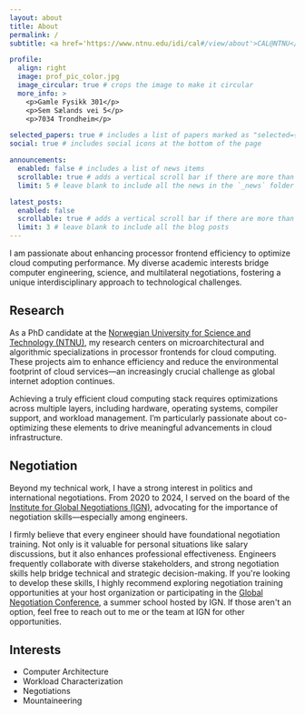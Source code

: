 ```yaml
---
layout: about
title: About
permalink: /
subtitle: <a href='https://www.ntnu.edu/idi/cal#/view/about'>CAL@NTNU</a>. Engineering Tomorrow's Cloud, Negotiating Today's Solutions.

profile:
  align: right
  image: prof_pic_color.jpg
  image_circular: true # crops the image to make it circular
  more_info: >
    <p>Gamle Fysikk 301</p>
    <p>Sem Sælands vei 5</p>
    <p>7034 Trondheim</p>

selected_papers: true # includes a list of papers marked as "selected={true}"
social: true # includes social icons at the bottom of the page

announcements:
  enabled: false # includes a list of news items
  scrollable: true # adds a vertical scroll bar if there are more than 3 news items
  limit: 5 # leave blank to include all the news in the `_news` folder

latest_posts:
  enabled: false
  scrollable: true # adds a vertical scroll bar if there are more than 3 new posts items
  limit: 3 # leave blank to include all the blog posts
---
```



I am passionate about enhancing processor frontend efficiency to optimize cloud computing performance. My diverse academic interests bridge computer engineering, science, and multilateral negotiations, fostering a unique interdisciplinary approach to technological challenges.

## Research

As a PhD candidate at the [Norwegian University for Science and Technology (NTNU)](https://www.ntnu.edu/), my research centers on microarchitectural and algorithmic specializations in processor frontends for cloud computing. These projects aim to enhance efficiency and reduce the environmental footprint of cloud services—an increasingly crucial challenge as global internet adoption continues.

Achieving a truly efficient cloud computing stack requires optimizations across multiple layers, including hardware, operating systems, compiler support, and workload management. I’m particularly passionate about co-optimizing these elements to drive meaningful advancements in cloud infrastructure.

## Negotiation

Beyond my technical work, I have a strong interest in politics and international negotiations. From 2020 to 2024, I served on the board of the [Institute for Global Negotiations (IGN)](https://www.global-negotiation.org/), advocating for the importance of negotiation skills—especially among engineers.

I firmly believe that every engineer should have foundational negotiation training. Not only is it valuable for personal situations like salary discussions, but it also enhances professional effectiveness. Engineers frequently collaborate with diverse stakeholders, and strong negotiation skills help bridge technical and strategic decision-making. If you're looking to develop these skills, I highly recommend exploring negotiation training opportunities at your host organization or participating in the [Global Negotiation Conference](https://www.global-negotiation.org/gnc), a summer school hosted by IGN. If those aren't an option, feel free to reach out to me or the team at IGN for other opportunities.
 
## Interests
  * Computer Architecture
  * Workload Characterization
  * Negotiations
  * Mountaineering
